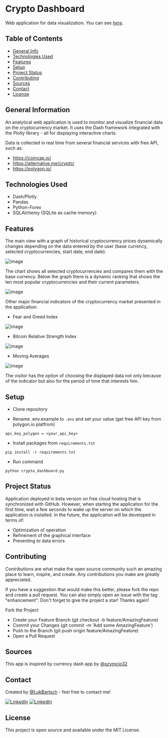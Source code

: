 
# Crypto Dashboard
Web application for data visualization. You can see [_here_](https://crypto-dashboard-6w9a.onrender.com/).


## Table of Contents
* [General Info](#general-information)
* [Technologies Used](#technologies-used)
* [Features](#features)
* [Setup](#setup)
* [Project Status](#project-status)
* [Contributing](#contributing)
* [Sources](#sources)
* [Contact](#contact)
* [License](#license)


## General Information
An analytical web application is used to monitor and visualize financial data on the cryptocurrency market. It uses the Dash framework integrated with the Plotly library - all for displaying interactive charts.

Data is collected in real time from several financial services with free API, such as:

* https://coincap.io/
* https://alternative.me/crypto/
* https://polygon.io/


## Technologies Used
* Dash/Plotly
* Pandas
* Python-Forex
* SQLAlchemy (SQLite as cache memory)


## Features

The main view with a graph of historical cryptocurrency prices dynamically changes depending on the data entered by the user (base currency, selected cryptocurrencies, start date, end date).

![image](https://user-images.githubusercontent.com/98742733/217930069-8d56adfd-58b8-4da6-9352-4ca8bc934632.png)

The chart shows all selected cryptocurrencies and compares them with the base currency. Below the graph there is a dynamic ranking that shows the ten most popular cryptocurrencies and their current parameters.

![image](https://user-images.githubusercontent.com/98742733/232784354-09cf7e54-7765-4bea-b344-0b0086ee0a78.png)


Other major financial indicators of the cryptocurrency market presented in the application:

* Fear and Greed Index

![image](https://user-images.githubusercontent.com/98742733/232784901-92ea0267-b407-4cef-b08a-aa19bb189ee9.png)


* Bitcoin Relative Strength Index

![image](https://user-images.githubusercontent.com/98742733/217930362-a20d54d4-edbe-46f2-9a0c-385e554f96b4.png)

* Moving Averages

![image](https://user-images.githubusercontent.com/98742733/218311013-9f99b0c1-f5f0-4579-a898-1c19bc6d43b7.png)

The visitor has the option of choosing the displayed data not only because of the indicator but also for the period of time that interests him. 

## Setup
- Clone repository
* Rename .env.example to `.env` and set your value (get free API key from polygon.io platfrom)
```
api_key_polygon = <your_api_key>
```

* Install packages from `requirements.txt`
```
pip install -r requirements.txt
```
* Run command
```
python crypto_dashboard.py
```
## Project Status
Application deployed in beta version on free cloud hosting that is synchronized with GitHub. However, when starting the application for the first time, wait a few seconds to wake up the server on which the application is installed.
In the future, the application will be developed in terms of:
* Optimization of operation
* Refinement of the graphical interface
* Preventing to data errors

## Contributing
Contributions are what make the open source community such an amazing place to learn, inspire, and create. Any contributions you make are greatly appreciated.

If you have a suggestion that would make this better, please fork the repo and create a pull request. You can also simply open an issue with the tag "enhancement". Don't forget to give the project a star! Thanks again!

Fork the Project
* Create your Feature Branch (git checkout -b feature/AmazingFeature)
* Commit your Changes (git commit -m 'Add some AmazingFeature')
* Push to the Branch (git push origin feature/AmazingFeature)
* Open a Pull Request

## Sources
This app is inspired by currency dash app by [@szymcio32](https://github.com/szymcio32/currency-monitor-dash-app.git)

## Contact
Created by [@LukBartsch](https://github.com/LukBartsch) - feel free to contact me!

[![LinkedIn][github-shield]][github-url]
[![LinkedIn][linkedin-shield]][linkedin-url]


## License
This project is open source and available under the MIT License.


[github-shield]: https://img.shields.io/badge/GitHub-100000?style=for-the-badge&logo=github&logoColor=white
[github-url]: https://github.com/LukBartsch
[linkedin-shield]: https://img.shields.io/badge/-LinkedIn-black.svg?style=for-the-badge&logo=linkedin&colorB=555
[linkedin-url]: https://www.linkedin.com/in/lukasz-bartsch/


